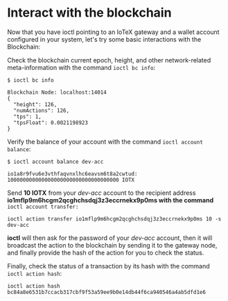 # Interact with the blockchain

Now that you have ioctl pointing to an IoTeX gateway and a wallet account configured in your system, let's try some basic interactions with the Blockchain:

Check the blockchain current epoch, height, and other network-related meta-information with the command `ioctl bc info`:

```text
$ ioctl bc info

Blockchain Node: localhost:14014
{
  "height": 126,
  "numActions": 126,
  "tps": 1,
  "tpsFloat": 0.0021198923
}

```

Verify the balance of your account with the command `ioctl account balance`:

```text
$ ioctl account balance dev-acc

io1a8r9fvu6e3vthfaqvnxlhc6eavsm6t8a2cwtud: 100000000000000000000000000000000000 IOTX
```

Send **10 IOTX** from your _dev-acc_ account to the recipient address **io1mflp9m6hcgm2qcghchsdqj3z3eccrnekx9p0ms with the command** `ioctl account transfer:`

```text
ioctl action transfer io1mflp9m6hcgm2qcghchsdqj3z3eccrnekx9p0ms 10 -s dev-acc
```

**ioctl** will then ask for the password of your _dev-acc_ account, then it will broadcast the action to the blockchain by sending it to the gateway node, and finally provide the hash of the action for you to check the status.

Finally, check the status of a transaction by its hash with the command `ioctl action hash`:

```text
ioctl action hash bc84a8e6531b7ccacb317cbf9f53a59ee9b0e14db44f6ca940546a4ab5dfd1e6
```

